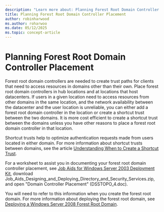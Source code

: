 ```yaml
---
description: "Learn more about: Planning Forest Root Domain Controller Placement"
title: Planning Forest Root Domain Controller Placement
author: robinharwood
ms.author: roharwoo
ms.date: 05/12/2025
ms.topic: concept-article
---
```


# Planning Forest Root Domain Controller Placement

Forest root domain controllers are needed to create trust paths for clients that need to access resources in domains other than their own. Place forest root domain controllers in hub locations and at locations that host datacenters. If users in a given location need to access resources from other domains in the same location, and the network availability between the datacenter and the user location is unreliable, you can either add a forest root domain controller in the location or create a shortcut trust between the two domains. It is more cost efficient to create a shortcut trust between the domains unless you have other reasons to place a forest root domain controller in that location.

Shortcut trusts help to optimize authentication requests made from users located in either domain. For more information about shortcut trusts between domains, see the article [Understanding When to Create a Shortcut Trust](/previous-versions/windows/it-pro/windows-server-2008-r2-and-2008/cc754538(v=ws.11)).

For a worksheet to assist you in documenting your forest root domain controller placement, see [Job Aids for Windows Server 2003 Deployment Kit](https://microsoft.com/download/details.aspx?id=9608), download Job_Aids_Designing_and_Deploying_Directory_and_Security_Services.zip, and open "Domain Controller Placement" (DSSTOPO_4.doc).

You will need to refer to this information when you create the forest root domain. For more information about deploying the forest root domain, see [Deploying a Windows Server 2008 Forest Root Domain](/previous-versions/windows/it-pro/windows-server-2008-r2-and-2008/cc731174(v=ws.10)).

